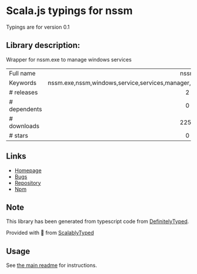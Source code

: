 
# Scala.js typings for nssm

Typings are for version 0.1

## Library description:
Wrapper for nssm.exe to manage windows services

|                    |                 |
| ------------------ | :-------------: |
| Full name          | nssm |
| Keywords           | nssm.exe,nssm,windows,service,services,manager,install,remove,start,restart,stop,status,svc,winsvc |
| # releases         | 2 |
| # dependents       | 0 |
| # downloads        | 2254 |
| # stars            | 0 |

## Links
- [Homepage](https://github.com/alykoshin/nssm)
- [Bugs](https://github.com/alykoshin/nssm/issues)
- [Repository](https://github.com/alykoshin/nssm)
- [Npm](https://www.npmjs.com/package/nssm)
    


## Note
This library has been generated from typescript code from [DefinitelyTyped](https://definitelytyped.org).

Provided with :purple_heart: from [ScalablyTyped](https://github.com/oyvindberg/ScalablyTyped)

## Usage
See [the main readme](../../readme.md) for instructions.



